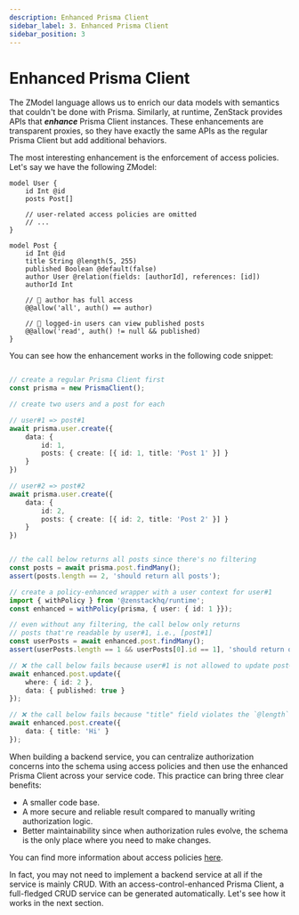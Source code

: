 ```yaml
---
description: Enhanced Prisma Client
sidebar_label: 3. Enhanced Prisma Client
sidebar_position: 3
---
```


# Enhanced Prisma Client

The ZModel language allows us to enrich our data models with semantics that couldn't be done with Prisma. Similarly, at runtime, ZenStack provides APIs that ***enhance*** Prisma Client instances. These enhancements are transparent proxies, so they have exactly the same APIs as the regular Prisma Client but add additional behaviors.

The most interesting enhancement is the enforcement of access policies. Let's say we have the following ZModel:

```prisma
model User {
    id Int @id
    posts Post[]

    // user-related access policies are omitted
    // ...
}

model Post {
    id Int @id
    title String @length(5, 255)
    published Boolean @default(false)
    author User @relation(fields: [authorId], references: [id])
    authorId Int

    // 🔐 author has full access
    @@allow('all', auth() == author)

    // 🔐 logged-in users can view published posts
    @@allow('read', auth() != null && published)
}
```

You can see how the enhancement works in the following code snippet:

```ts

// create a regular Prisma Client first
const prisma = new PrismaClient();

// create two users and a post for each

// user#1 => post#1
await prisma.user.create({
    data: {
        id: 1,
        posts: { create: [{ id: 1, title: 'Post 1' }] }
    }
})

// user#2 => post#2
await prisma.user.create({
    data: {
        id: 2,
        posts: { create: [{ id: 2, title: 'Post 2' }] }
    }
})


// the call below returns all posts since there's no filtering
const posts = await prisma.post.findMany();
assert(posts.length == 2, 'should return all posts');

// create a policy-enhanced wrapper with a user context for user#1
import { withPolicy } from '@zenstackhq/runtime';
const enhanced = withPolicy(prisma, { user: { id: 1 }});

// even without any filtering, the call below only returns
// posts that're readable by user#1, i.e., [post#1]
const userPosts = await enhanced.post.findMany();
assert(userPosts.length == 1 && userPosts[0].id == 1], 'should return only post#1');

// ❌ the call below fails because user#1 is not allowed to update post#2
await enhanced.post.update({
    where: { id: 2 },
    data: { published: true }
});

// ❌ the call below fails because "title" field violates the `@length` constraint
await enhanced.post.create({
    data: { title: 'Hi' }
});

```

When building a backend service, you can centralize authorization concerns into the schema using access policies and then use the enhanced Prisma Client across your service code. This practice can bring three clear benefits:

- A smaller code base.
- A more secure and reliable result compared to manually writing authorization logic.
- Better maintainability since when authorization rules evolve, the schema is the only place where you need to make changes.

You can find more information about access policies [here](/docs/guides/understanding-access-policy).

In fact, you may not need to implement a backend service at all if the service is mainly CRUD. With an access-control-enhanced Prisma Client, a full-fledged CRUD service can be generated automatically. Let's see how it works in the next section.